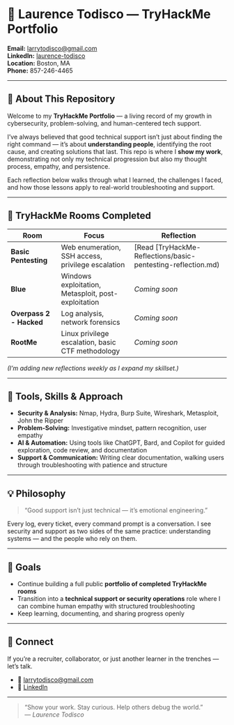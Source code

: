 # 🧠 Laurence Todisco — TryHackMe Portfolio

**Email:** [larrytodisco@gmail.com](mailto:larrytodisco@gmail.com)  
**LinkedIn:** [laurence-todisco](https://www.linkedin.com/in/laurence-todisco-82546b36b)  
**Location:** Boston, MA  
**Phone:** 857-246-4465  

---

## 👋 About This Repository

Welcome to my **TryHackMe Portfolio** — a living record of my growth in cybersecurity, problem-solving, and human-centered tech support.

I’ve always believed that good technical support isn’t just about finding the right command — it’s about **understanding people**, identifying the root cause, and creating solutions that last. This repo is where I **show my work**, demonstrating not only my technical progression but also my thought process, empathy, and persistence.

Each reflection below walks through what I learned, the challenges I faced, and how those lessons apply to real-world troubleshooting and support.

---

## 🧩 TryHackMe Rooms Completed

| Room | Focus | Reflection |
|------|--------|-------------|
| **Basic Pentesting** | Web enumeration, SSH access, privilege escalation | [Read [TryHackMe-Reflections/basic-pentesting-reflection.md) |](https://github.com/larrytod28/-TryHackMe-Reflections-/blob/main/.github/workflows/blank.yml)
| **Blue** | Windows exploitation, Metasploit, post-exploitation | *Coming soon* |
| **Overpass 2 - Hacked** | Log analysis, network forensics | *Coming soon* |
| **RootMe** | Linux privilege escalation, basic CTF methodology | *Coming soon* |

*(I’m adding new reflections weekly as I expand my skillset.)*

---

## 🧰 Tools, Skills & Approach

- **Security & Analysis:** Nmap, Hydra, Burp Suite, Wireshark, Metasploit, John the Ripper  
- **Problem-Solving:** Investigative mindset, pattern recognition, user empathy  
- **AI & Automation:** Using tools like ChatGPT, Bard, and Copilot for guided exploration, code review, and documentation  
- **Support & Communication:** Writing clear documentation, walking users through troubleshooting with patience and structure  

---

## 💡 Philosophy

> “Good support isn’t just technical — it’s emotional engineering.”

Every log, every ticket, every command prompt is a conversation. I see security and support as two sides of the same practice: understanding systems — and the people who rely on them.

---

## 🧭 Goals

- Continue building a full public **portfolio of completed TryHackMe rooms**  
- Transition into a **technical support or security operations** role where I can combine human empathy with structured troubleshooting  
- Keep learning, documenting, and sharing progress openly

---

## 🤝 Connect

If you’re a recruiter, collaborator, or just another learner in the trenches — let’s talk.  
- 📧 [larrytodisco@gmail.com](mailto:larrytodisco@gmail.com)  
- 💼 [LinkedIn](https://www.linkedin.com/in/laurence-todisco-82546b36b)

---

> “Show your work. Stay curious. Help others debug the world.”  
> — *Laurence Todisco*

